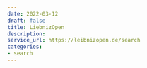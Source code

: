 ```yaml
---
date: 2022-03-12
draft: false
title: LiebnizOpen
description:
service_url: https://leibnizopen.de/search
categories:
- search
---
```




